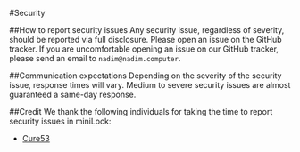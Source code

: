 #Security

##How to report security issues
Any security issue, regardless of severity, should be reported via full disclosure. Please open an issue on the GitHub tracker. If you are uncomfortable opening an issue on our GitHub tracker, please send an email to `nadim@nadim.computer`.

##Communication expectations
Depending on the severity of the security issue, response times will vary. Medium to severe security issues are almost guaranteed a same-day response.

##Credit
We thank the following individuals for taking the time to report security issues in miniLock:
* [Cure53](http://cure53.de/)
